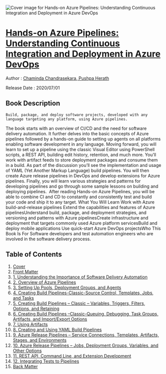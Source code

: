 ![Cover image for Hands-on Azure Pipelines: Understanding Continuous Integration and Deployment in Azure DevOps](https://imgdetail.ebookreading.net/cover/cover/20200920/EB9781484259023.jpg)

[Hands-on Azure Pipelines: Understanding Continuous Integration and Deployment in Azure DevOps](https://ebookreading.net/view/book/Hands-on+Azure+Pipelines%3A+Understanding+Continuous+Integration+and+Deployment+in+Azure+DevOps-EB9781484259023_1.html "Hands-on Azure Pipelines: Understanding Continuous Integration and Deployment in Azure DevOps")
====================================================================================================================

Author : [Chaminda Chandrasekara](https://ebookreading.net/search/author/Chaminda+Chandrasekara),[ 
            Pushpa Herath](https://ebookreading.net/search/author/+%0D%0A++++++++++++Pushpa+Herath)

Release Date : 2020/07/01

Book Description
-----------------


    
    Build, package, and deploy software projects, developed with any language targeting any platform, using Azure pipelines.
The book starts with an overview of CI/CD and the need for software delivery automation. It further delves into the basic concepts of Azure pipelines followed by a hands-on guide to setting up agents on all platforms enabling software development in any language. Moving forward, you will learn to set up a pipeline using the classic Visual Editor using PowerShell scripts, a REST API, building edit history, retention, and much more. You’ll work with artifact feeds to store deployment packages and consume them in a build. As part of the discussion you’ll see the implementation and usage of YAML (Yet Another Markup Language) build pipelines. You will then create Azure release pipelines in DevOps and develop extensions for Azure pipelines. Finally, you will learn various strategies and patterns for developing pipelines and go through some sample lessons on building and deploying pipelines.&nbsp;
After reading Hands-on Azure Pipelines, you will be able to&nbsp;combine CI and CD to constantly and consistently test and build your code and ship it to any target.
What You Will Learn
Work with Azure build-and-release      pipelines Extend the capabilities      and features of Azure pipelinesUnderstand build,      package, and deployment strategies, and versioning and patterns with Azure      pipelinesCreate infrastructure and      deployment that targets commonly used Azure platform servicesBuild and deploy mobile      applications Use quick-start Azure DevOps projectsWho This Book&nbsp;Is&nbsp;For
Software developers and test automation engineers who are involved in the software delivery process.

  


Table of Contents
-----------------

1. [Cover](https://ebookreading.net/view/book/Hands-on+Azure+Pipelines%3A+Understanding+Continuous+Integration+and+Deployment+in+Azure+DevOps-EB9781484259023_1.html)
1. [Front Matter](https://ebookreading.net/view/book/Hands-on+Azure+Pipelines%3A+Understanding+Continuous+Integration+and+Deployment+in+Azure+DevOps-EB9781484259023_2.html)
1. [1.&nbsp;Understanding the Importance of Software Delivery Automation](https://ebookreading.net/view/book/Hands-on+Azure+Pipelines%3A+Understanding+Continuous+Integration+and+Deployment+in+Azure+DevOps-EB9781484259023_3.html)
1. [2.&nbsp;Overview of Azure Pipelines](https://ebookreading.net/view/book/Hands-on+Azure+Pipelines%3A+Understanding+Continuous+Integration+and+Deployment+in+Azure+DevOps-EB9781484259023_4.html)
1. [3.&nbsp;Setting Up Pools, Deployment Groups, and Agents](https://ebookreading.net/view/book/Hands-on+Azure+Pipelines%3A+Understanding+Continuous+Integration+and+Deployment+in+Azure+DevOps-EB9781484259023_5.html)
1. [4.&nbsp;Creating Build Pipelines-Classic-Source Control, Templates, Jobs, and Tasks](https://ebookreading.net/view/book/Hands-on+Azure+Pipelines%3A+Understanding+Continuous+Integration+and+Deployment+in+Azure+DevOps-EB9781484259023_6.html)
1. [5.&nbsp;Creating Build Pipelines&nbsp;– Classic&nbsp;– Variables, Triggers, Filters, Options, and Retaining](https://ebookreading.net/view/book/Hands-on+Azure+Pipelines%3A+Understanding+Continuous+Integration+and+Deployment+in+Azure+DevOps-EB9781484259023_7.html)
1. [6.&nbsp;Creating Build Pipelines –Classic-Queuing, Debugging, Task Groups, Artifacts, and Import/Export Options](https://ebookreading.net/view/book/Hands-on+Azure+Pipelines%3A+Understanding+Continuous+Integration+and+Deployment+in+Azure+DevOps-EB9781484259023_8.html)
1. [7.&nbsp;Using Artifacts](https://ebookreading.net/view/book/Hands-on+Azure+Pipelines%3A+Understanding+Continuous+Integration+and+Deployment+in+Azure+DevOps-EB9781484259023_9.html)
1. [8.&nbsp;Creating and Using YAML Build Pipelines](https://ebookreading.net/view/book/Hands-on+Azure+Pipelines%3A+Understanding+Continuous+Integration+and+Deployment+in+Azure+DevOps-EB9781484259023_10.html)
1. [9.&nbsp;Azure Release Pipelines – Service Connections, Templates, Artifacts, Stages, and Environments](https://ebookreading.net/view/book/Hands-on+Azure+Pipelines%3A+Understanding+Continuous+Integration+and+Deployment+in+Azure+DevOps-EB9781484259023_11.html)
1. [10.&nbsp;Azure Release Pipelines&nbsp;– Jobs, Deployment Groups, Variables, and Other Options](https://ebookreading.net/view/book/Hands-on+Azure+Pipelines%3A+Understanding+Continuous+Integration+and+Deployment+in+Azure+DevOps-EB9781484259023_12.html)
1. [11.&nbsp;REST API, Command Line, and Extension Development](https://ebookreading.net/view/book/Hands-on+Azure+Pipelines%3A+Understanding+Continuous+Integration+and+Deployment+in+Azure+DevOps-EB9781484259023_13.html)
1. [12.&nbsp;Integrating Tests to Pipelines](https://ebookreading.net/view/book/Hands-on+Azure+Pipelines%3A+Understanding+Continuous+Integration+and+Deployment+in+Azure+DevOps-EB9781484259023_14.html)
1. [Back Matter](https://ebookreading.net/view/book/Hands-on+Azure+Pipelines%3A+Understanding+Continuous+Integration+and+Deployment+in+Azure+DevOps-EB9781484259023_15.html)
